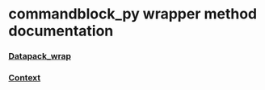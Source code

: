 # commandblock_py wrapper method documentation

### [Datapack_wrap](/documentation/wrapper_method/wrap.md)

### [Context](/documentation/wrapper_method/context.md)
